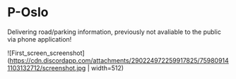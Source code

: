 # P-Oslo

Delivering road/parking information, previously not avaliable to the public via phone application!

![First_screen_screenshot](https://cdn.discordapp.com/attachments/290224972259917825/759809141103132712/screenshot.jpg | width=512)

